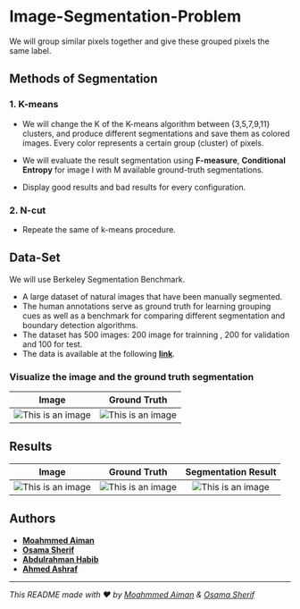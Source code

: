 # Image-Segmentation-Problem
We will group similar pixels together and give these grouped pixels the same label.

## Methods of Segmentation

### 1. K-means
- We will change the K of the K-means algorithm between {3,5,7,9,11} clusters, and produce different segmentations and save them as colored images. 
Every color represents a certain group (cluster) of pixels.

- We will evaluate the result segmentation using **F-measure**, **Conditional Entropy** for image I with M available ground-truth segmentations. 

- Display good results and bad results for every configuration.

### 2. N-cut
- Repeate the same of k-means procedure.

## Data-Set

We will use Berkeley Segmentation Benchmark. 
- A large dataset of natural images that have been manually segmented. 
- The human annotations serve as ground truth for learning grouping cues as well as a benchmark for comparing different segmentation and boundary detection algorithms.
- The dataset has 500 images: 200 image for trainning , 200 for validation and 100 for test. 
- The data is available at the following **[link](http://www.eecs.berkeley.edu/Research/Projects/CS/vision/grouping/BSR/BSR_bsds500.tgz)**. 

### Visualize the image and the ground truth segmentation
Image             |  Ground Truth 
:-------------------------:|:-------------------------:
![This is an image](https://github.com/osamasherif22/Image-Segmentation/blob/master/Results-pics/2.PNG)  |  ![This is an image](https://github.com/osamasherif22/Image-Segmentation/blob/master/Results-pics/1.PNG)


## Results
Image             |  Ground Truth | Segmentation Result 
:-------------------------:|:-------------------------: | :-------------------------: 
![This is an image](https://github.com/osamasherif22/Image-Segmentation/blob/master/Results-pics/3.PNG)  |  ![This is an image](https://github.com/osamasherif22/Image-Segmentation/blob/master/Results-pics/5.PNG) | ![This is an image](https://github.com/osamasherif22/Image-Segmentation/blob/master/Results-pics/4.PNG)


## Authors
- **[Moahmmed Aiman](https://github.com/MohammedAimanHESSin)**
- **[Osama Sherif](https://github.com/osamasherif22)**
- **[Abdulrahman Habib](https://github.com/habiib1999)**
- **[Ahmed Ashraf](https://github.com/ashraf336)**

---
_This README made with ❤️ by [Moahmmed Aiman](https://github.com/MohammedAimanHESSin) & [Osama Sherif](https://github.com/osamasherif22)_ 
